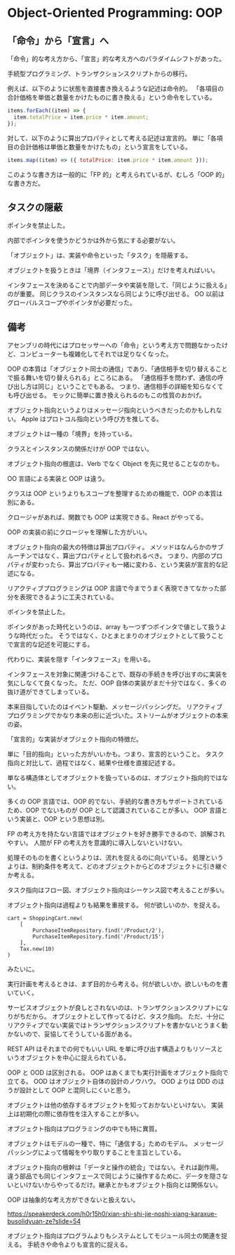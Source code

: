 # Object-Oriented Programming: OOP

## 「命令」から「宣言」へ

「命令」的な考え方から、「宣言」的な考え方へのパラダイムシフトがあった。

手続型プログラミング、トランザクションスクリプトからの移行。

例えば、以下のように状態を直接書き換えるような記述は命令的。
「各項目の合計価格を単価と数量をかけたものに書き換える」という命令をしている。

```js
items.forEach((item) => {
  item.totalPrice = item.price * item.amount;
});
```

対して、以下のように算出プロパティとして考える記述は宣言的。
単に「各項目の合計価格は単価と数量をかけたもの」という宣言をしている。

```js
items.map((item) => ({ totalPrice: item.price * item.amount }));
```

このような書き方は一般的に「FP 的」と考えられているが、むしろ「OOP 的」な書き方だ。

## タスクの隠蔽

ポインタを禁止した。

内部でポインタを使うかどうかは外から気にする必要がない。

「オブジェクト」は、実装や命令といった「タスク」を隠蔽する。

オブジェクトを扱うときは「境界（インタフェース）」だけを考えればいい。

インタフェースを決めることで内部データや実装を隠して、「同じように扱える」のが重要。
同じクラスのインスタンスなら同じように呼び出せる。
OO 以前はグローバルスコープやポインタが必要だった。

## 備考

アセンブリの時代にはプロセッサーへの「命令」という考え方で問題なかったけど、コンピューターも複雑化してそれでは足りなくなった。

OOP の本質は「オブジェクト同士の通信」であり、「通信相手を切り替えることで振る舞いを切り替えられる」ところにある。
「通信相手を問わず、通信の呼び出し方は同じ」ということでもある。
つまり、通信相手の詳細を知らなくても呼び出せる。
モックに簡単に置き換えられるのもこの性質のおかげ。

オブジェクト指向というよりはメッセージ指向というべきだったのかもしれない。
Apple はプロトコル指向という呼び方を推してる。

オブジェクトは一種の「境界」を持っている。

クラスとインスタンスの関係だけが OOP ではない。

オブジェクト指向の根底は、Verb でなく Object を先に見せることなのかも。

OO 言語による実装と OOP は違う。

クラスは OOP というよりもスコープを整理するための機能で、OOP の本質は別にある。

クロージャがあれば、関数でも OOP は実現できる。React がやってる。

OOP の実装の前にクロージャを理解した方がいい。

オブジェクト指向の最大の特徴は算出プロパティ。
メソッドはなんらかのサブルーチンではなく、算出プロパティとして扱われるべき。
つまり、内部のプロパティが変わったら、算出プロパティも一緒に変わる、という実装が宣言的な記述になる。

リアクティブプログラミングは OOP 言語で今までうまく表現できてなかった部分を表現できるように工夫されている。

ポインタを禁止した。

ポインタがあった時代というのは、array も一つずつポインタで値として扱うような時代だった。
そうではなく、ひとまとまりのオブジェクトとして扱うことで宣言的な記述を可能にする。

代わりに、実装を隠す「インタフェース」を用いる。

インタフェースを対象に関連づけることで、既存の手続きを呼び出すのに実装を気にしなくて良くなった。
ただ、OOP 自体の実装がまだ十分ではなく、多くの抜け道ができてしまっている。

本来目指していたのはイベント駆動、メッセージパッシングだ。
リアクティブプログラミングでかなり本来の形に近づいた。ストリームがオブジェクトの本来の姿。

「宣言的」な実装がオブジェクト指向の特徴だ。

単に「目的指向」といった方がいいかも。つまり、宣言的ということ。
タスク指向と対比して、過程ではなく、結果や仕様を直接記述する。

単なる構造体としてオブジェクトを扱っているのは、オブジェクト指向的ではない。

多くの OOP 言語では、OOP 的でない、手続的な書き方もサポートされているため、OOP でないものが OOP として認識されていることが多い。
OOP 言語という実装と、OOP という思想は別。

FP の考え方を持たない言語ではオブジェクトを好き勝手できるので、誤解されやすい。
人間が FP の考え方を意識的に導入しないといけない。

処理そのものを書くというよりは、流れを捉えるのに向いている。
処理というよりは、制約条件を考えて、どのオブジェクトからどのオブジェクトに引き継ぐか考える。

タスク指向はフロー図、オブジェクト指向はシーケンス図で考えることが多い。

オブジェクト指向は過程よりも結果を重視する。
何が欲しいのか、を捉える。

```
cart = ShoppingCart.new(
    [
        PurchaseItemRepository.find('/Product/2'),
        PurchaseItemRepository.find('/Product/15')
    ],
    Tax.new(10)
)
```

みたいに。

実行計画を考えるときは、まず目的から考える。何が欲しいか。欲しいものを書いていく。

サービスオブジェクトが良しとされないのは、トランザクションスクリプトになりがちだから。
オブジェクトとして作ってるけど、タスク指向。
ただ、十分にリアクティブでない実装ではトランザクションスクリプトを書かないとうまく動かないので、妥協してそうしている面がある。

REST API はそれまでの何でもいい URL を単に呼び出す構造よりもリソースというオブジェクトを中心に捉えられている。

OOP と OOD は区別される。
OOP はあくまでも実行計画をオブジェクト指向で立てる。
OOD はオブジェクト自体の設計のノウハウ。
OOD よりは DDD のほうが設計として OOP と混同しにくいと思う。

オブジェクトは他の依存するオブジェクトを知っておかないといけない。
実装上は初期化の際に依存性を注入することが多い。

オブジェクト指向はプログラミングの中でも特に異質。

オブジェクトはモデルの一種で、特に「通信する」ためのモデル。
メッセージパッシングによって情報をやり取りすることを主旨としている。

オブジェクト指向の根幹は「データと操作の統合」ではない。それは副作用。
違う部品でも同じインタフェースで同じように操作するために、データを隠さないといけないからやってるだけ。継承とかもオブジェクト指向とは関係ない。

OOP は抽象的な考え方ができないと扱えない。

https://speakerdeck.com/h0r15h0/xian-shi-shi-jie-noshi-xiang-karaxue-busolidyuan-ze?slide=54

オブジェクト指向はプログラムよりもシステムとしてモジュール同士の関連を捉える。
手続きや命令よりも宣言的に捉える。
